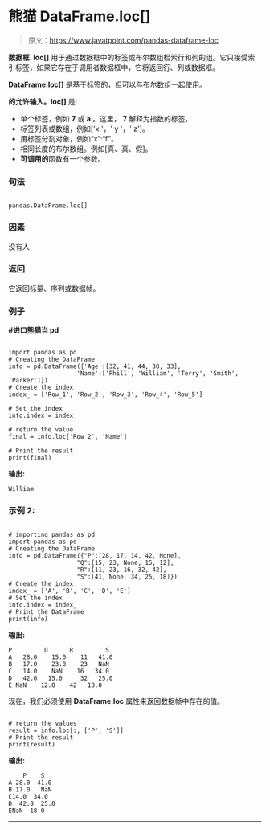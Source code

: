 # 熊猫 DataFrame.loc[]

> 原文：<https://www.javatpoint.com/pandas-dataframe-loc>

**数据框. loc[]** 用于通过数据框中的标签或布尔数组检索行和列的组。它只接受索引标签，如果它存在于调用者数据框中，它将返回行、列或数据框。

**DataFrame.loc[]** 是基于标签的，但可以与布尔数组一起使用。

**的允许输入。loc[]** 是:

*   单个标签，例如 **7** 或 **a** 。这里， **7** 解释为指数的标签。
*   标签列表或数组，例如['x '，' y '，' z']。
*   用标签分割对象，例如“x”:“f”。
*   相同长度的布尔数组。例如[真、真、假]。
*   **可调用的**函数有一个参数。

### 句法

```

pandas.DataFrame.loc[]

```

### 因素

没有人

### 返回

它返回标量、序列或数据帧。

### 例子

**#进口熊猫当 pd**

```

import pandas as pd
# Creating the DataFrame
info = pd.DataFrame({'Age':[32, 41, 44, 38, 33], 
                   'Name':['Phill', 'William', 'Terry', 'Smith', 'Parker']}) 
# Create the index 
index_ = ['Row_1', 'Row_2', 'Row_3', 'Row_4', 'Row_5'] 

# Set the index 
info.index = index_ 

# return the value 
final = info.loc['Row_2', 'Name'] 

# Print the result 
print(final)

```

**输出:**

```
William

```

### 示例 2:

```

# importing pandas as pd
import pandas as pd
# Creating the DataFrame
info = pd.DataFrame({"P":[28, 17, 14, 42, None],  
                   "Q":[15, 23, None, 15, 12],  
                   "R":[11, 23, 16, 32, 42],  
                   "S":[41, None, 34, 25, 18]})  
# Create the index 
index_ = ['A', 'B', 'C', 'D', 'E'] 
# Set the index 
info.index = index_ 
# Print the DataFrame
print(info)

```

**输出:**

```
P         Q      R         S
A   28.0    15.0    11   41.0
B   17.0    23.0    23   NaN
C   14.0    NaN    16   34.0
D   42.0   15.0     32   25.0
E NaN    12.0    42   18.0

```

现在，我们必须使用 **DataFrame.loc** 属性来返回数据帧中存在的值。

```

# return the values 
result = info.loc[:, ['P', 'S']] 
# Print the result 
print(result)

```

**输出:**

```
    P    S
A 28.0  41.0
B 17.0   NaN
C14.0  34.0
D  42.0  25.0
ENaN  18.0

```

* * *